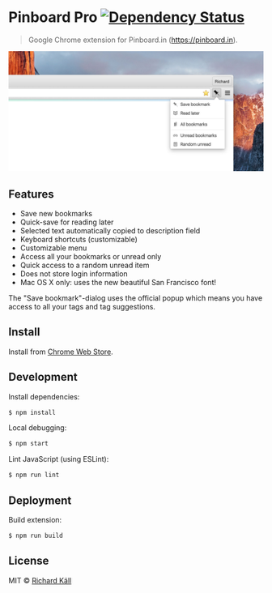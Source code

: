 # Pinboard Pro [![Dependency Status](https://gemnasium.com/richardkall/pinboard-pro-chrome-extension.svg)](https://gemnasium.com/richardkall/pinboard-pro-chrome-extension)

> Google Chrome extension for Pinboard.in (https://pinboard.in).

![Pinboard Pro](preview.jpg)

## Features

- Save new bookmarks
- Quick-save for reading later
- Selected text automatically copied to description field 
- Keyboard shortcuts (customizable)
- Customizable menu
- Access all your bookmarks or unread only
- Quick access to a random unread item
- Does not store login information
- Mac OS X only: uses the new beautiful San Francisco font!

The "Save bookmark"-dialog uses the official popup which means you have access to all your tags and tag suggestions.

## Install

Install from [Chrome Web Store](https://chrome.google.com/webstore/detail/pinboard-pro/pmgaobiflaffpllgnepmhcnbdhfgnpna).

## Development

Install dependencies:

```bash
$ npm install
```

Local debugging:

```bash
$ npm start
```

Lint JavaScript (using ESLint):

```bash
$ npm run lint
```

## Deployment

Build extension:

```bash
$ npm run build
```

## License

MIT &copy; [Richard Käll](http://richardkall.se)
